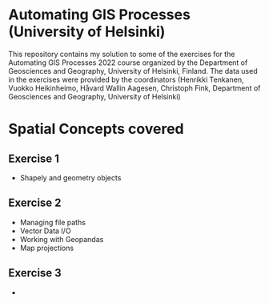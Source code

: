 # Automating GIS Processes (University of Helsinki)
This repository contains my solution to some of the exercises for the Automating GIS Processes 2022 course organized by the Department of Geosciences and Geography, University of Helsinki, Finland. The data used in the exercises were provided by the coordinators (Henrikki Tenkanen, Vuokko Heikinheimo, Håvard Wallin Aagesen, Christoph Fink, Department of Geosciences and Geography, University of Helsinki)

# Spatial Concepts covered
## Exercise 1
* Shapely and geometry objects

## Exercise 2
* Managing file paths
* Vector Data I/O
* Working with Geopandas
* Map projections

## Exercise 3
* 
